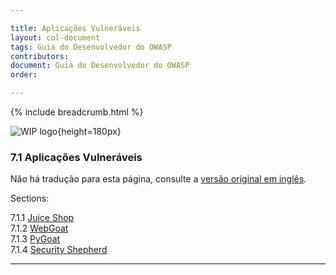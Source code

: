 ```yaml
---

title: Aplicações Vulneráveis
layout: col-document
tags: Guia do Desenvolvedor do OWASP
contributors:
document: Guia do Desenvolvedor do OWASP
order:

---
```


{% include breadcrumb.html %}

![WIP logo](../../../assets/images/dg_wip.png "Trabalho em andamento"){height=180px}

### 7.1 Aplicações Vulneráveis

Não há tradução para esta página, consulte a [versão original em inglês][release0910].

Sections:

7.1.1 [Juice Shop](#juice-shop)  
7.1.2 [WebGoat](#webgoat)  
7.1.3 [PyGoat](#pygoat)  
7.1.4 [Security Shepherd](#security-shepherd)  

----

[release0910]: https://github.com/OWASP/www-project-developer-guide/blob/main/draft/09-training-education/01-vulnerable-apps/toc.md

